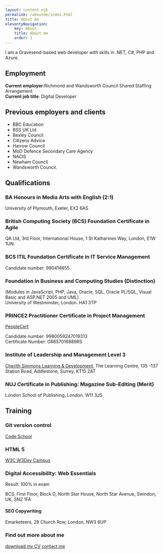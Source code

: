 ```yaml
---
layout: content.njk
permalink: /aboutme/index.html
title: About me
eleventyNavigation:
    key: About
    title: About me
    order: 1
---
```

I am a Gravesend-based web developer with skills in .NET, C#, PHP and Azure.

## Employment

**Current employer**:Richmond and Wandsworth Council Shared Staffing Arrangement\
**Current job title**: Digital Developer

## Previous employers and clients

* BBC Education
* BSS UK Ltd
* Bexley Council
* Citizens Advice
* Harrow Council
* MoD Defence Secondary Care Agency
* NACIS
* Newham Council
* Wandsworth Council.

## Qualifications

### BA Honours in Media Arts with English (2:1)

University of Plymouth, Exeter, EX2 6AS

### British Computing Society (BCS) Foundation Certificate in Agile

QA Ltd, 3rd Floor, International House, 1 St Katharines Way, London, E1W 1UN.

### BCS ITIL Foundation Certificate in IT Service Management

Candidate number: 990414655

### Foundation in Business and Computing Studies (Distinction)

(Modules in JavaScript, PHP, Java, Oracle, SQL, Oracle PL/SQL, Visual Basic and ASP.NET 2005 and UML)\
University of Westminster, London. HA1 3TP

### PRINCE2 Practitioner Certificate in Project Management

[PeopleCert](https://www.peoplecert.org)

Candidate number: 9980059247019313\
Certificate Number: GR657016889RS

### Institute of Leadership and Management Level 3

[Cherith Simmons Learning & Development](https://cherithsimmons.co.uk), The Learning Centre, 135 -137 Station Road, Addlestone, Surrey, KT15 2AT

### NUJ Certificate in Publishing: Magazine Sub-Editing (Merit)

London School of Publishing, London. W11 3JS

## Training

### Git version control

[Code School](https://www.pluralsight.com/codeschool)

### HTML 5

[W3C W3Dev Campus](https://w3cx.org/)

### Digital Accessibility: Web Essentials

Result: 100&percnt; in exam

BCS, First Floor, Block D, North Star House, North Star Avenue, Swindon, UK, SN2 1FA

#### SEO Copywriting

Emarketeers, 28 Church Row, London, NW3 6UP

### Find out more about me

[download my CV](~/cv/robsalmon.pdf) [contact me](~/contact)

